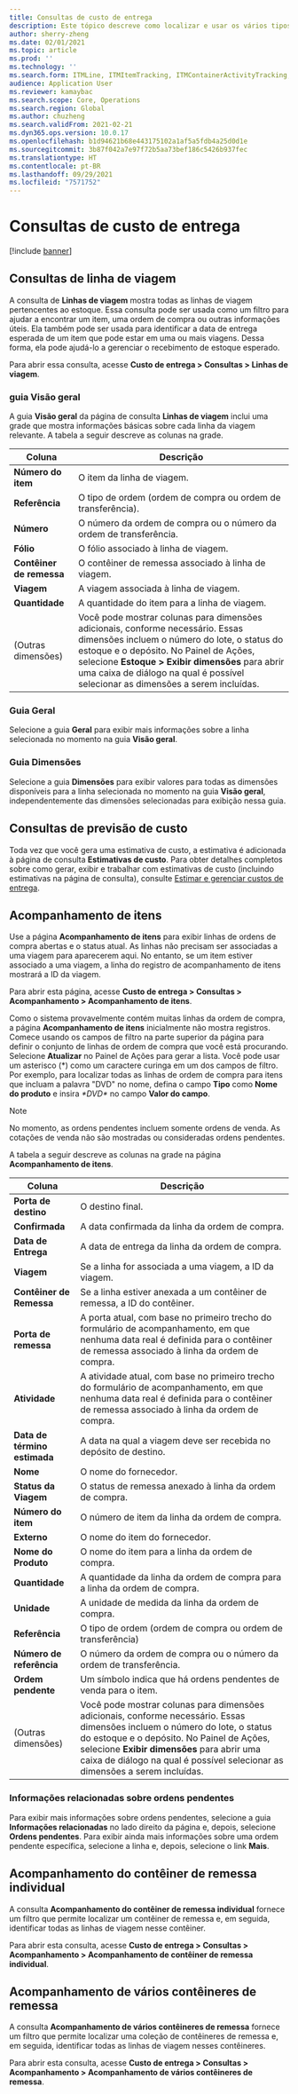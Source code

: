 ```yaml
---
title: Consultas de custo de entrega
description: Este tópico descreve como localizar e usar os vários tipos de consultas que estão disponíveis para o módulo de custo de entrega.
author: sherry-zheng
ms.date: 02/01/2021
ms.topic: article
ms.prod: ''
ms.technology: ''
ms.search.form: ITMLine, ITMItemTracking, ITMContainerActivityTracking, ITMContainerTracking
audience: Application User
ms.reviewer: kamaybac
ms.search.scope: Core, Operations
ms.search.region: Global
ms.author: chuzheng
ms.search.validFrom: 2021-02-21
ms.dyn365.ops.version: 10.0.17
ms.openlocfilehash: b1d94621b68e443175102a1af5a5fdb4a25d0d1e
ms.sourcegitcommit: 3b87f042a7e97f72b5aa73bef186c5426b937fec
ms.translationtype: HT
ms.contentlocale: pt-BR
ms.lasthandoff: 09/29/2021
ms.locfileid: "7571752"
---
```

# <a name="landed-cost-inquiries"></a>Consultas de custo de entrega

[!include [banner](../../includes/banner.md)]

## <a name="voyage-line-inquiries"></a>Consultas de linha de viagem

A consulta de **Linhas de viagem** mostra todas as linhas de viagem pertencentes ao estoque. Essa consulta pode ser usada como um filtro para ajudar a encontrar um item, uma ordem de compra ou outras informações úteis. Ela também pode ser usada para identificar a data de entrega esperada de um item que pode estar em uma ou mais viagens. Dessa forma, ela pode ajudá-lo a gerenciar o recebimento de estoque esperado.

Para abrir essa consulta, acesse **Custo de entrega \> Consultas \> Linhas de viagem**.

### <a name="overview-tab"></a>guia Visão geral

A guia **Visão geral** da página de consulta **Linhas de viagem** inclui uma grade que mostra informações básicas sobre cada linha da viagem relevante. A tabela a seguir descreve as colunas na grade.

| Coluna | Descrição |
|---|---|
| **Número do item** | O item da linha de viagem. |
| **Referência** | O tipo de ordem (ordem de compra ou ordem de transferência). |
| **Número** | O número da ordem de compra ou o número da ordem de transferência. |
| **Fólio** | O fólio associado à linha de viagem. |
| **Contêiner de remessa** | O contêiner de remessa associado à linha de viagem. |
| **Viagem** | A viagem associada à linha de viagem. |
| **Quantidade** | A quantidade do item para a linha de viagem. |
| (Outras dimensões) | Você pode mostrar colunas para dimensões adicionais, conforme necessário. Essas dimensões incluem o número do lote, o status do estoque e o depósito. No Painel de Ações, selecione **Estoque \> Exibir dimensões** para abrir uma caixa de diálogo na qual é possível selecionar as dimensões a serem incluídas. |

### <a name="general-tab"></a>Guia Geral

Selecione a guia **Geral** para exibir mais informações sobre a linha selecionada no momento na guia **Visão geral**.

### <a name="dimensions-tab"></a>Guia Dimensões

Selecione a guia **Dimensões** para exibir valores para todas as dimensões disponíveis para a linha selecionada no momento na guia **Visão geral**, independentemente das dimensões selecionadas para exibição nessa guia.

## <a name="cost-estimate-inquiries"></a>Consultas de previsão de custo

Toda vez que você gera uma estimativa de custo, a estimativa é adicionada à página de consulta **Estimativas de custo**. Para obter detalhes completos sobre como gerar, exibir e trabalhar com estimativas de custo (incluindo estimativas na página de consulta), consulte [Estimar e gerenciar custos de entrega](estimate-manage-landed-costs.md).

## <a name="item-tracking"></a>Acompanhamento de itens

Use a página **Acompanhamento de itens** para exibir linhas de ordens de compra abertas e o status atual. As linhas não precisam ser associadas a uma viagem para aparecerem aqui. No entanto, se um item estiver associado a uma viagem, a linha do registro de acompanhamento de itens mostrará a ID da viagem.

Para abrir esta página, acesse **Custo de entrega \> Consultas \> Acompanhamento \> Acompanhamento de itens**.

Como o sistema provavelmente contém muitas linhas da ordem de compra, a página **Acompanhamento de itens** inicialmente não mostra registros. Comece usando os campos de filtro na parte superior da página para definir o conjunto de linhas de ordem de compra que você está procurando. Selecione **Atualizar** no Painel de Ações para gerar a lista. Você pode usar um asterisco (\*) como um caractere curinga em um dos campos de filtro. Por exemplo, para localizar todas as linhas de ordem de compra para itens que incluam a palavra "DVD" no nome, defina o campo **Tipo** como **Nome do produto** e insira *\*DVD\** no campo **Valor do campo**.

> [!NOTE]
> No momento, as ordens pendentes incluem somente ordens de venda. As cotações de venda não são mostradas ou consideradas ordens pendentes.

A tabela a seguir descreve as colunas na grade na página **Acompanhamento de itens**.

| Coluna | Descrição |
|---|---|
| **Porta de destino** | O destino final. |
| **Confirmada** | A data confirmada da linha da ordem de compra. |
| **Data de Entrega** | A data de entrega da linha da ordem de compra. |
| **Viagem** | Se a linha for associada a uma viagem, a ID da viagem. |
| **Contêiner de Remessa** | Se a linha estiver anexada a um contêiner de remessa, a ID do contêiner. |
| **Porta de remessa** | A porta atual, com base no primeiro trecho do formulário de acompanhamento, em que nenhuma data real é definida para o contêiner de remessa associado à linha da ordem de compra. |
| **Atividade** | A atividade atual, com base no primeiro trecho do formulário de acompanhamento, em que nenhuma data real é definida para o contêiner de remessa associado à linha da ordem de compra. |
| **Data de término estimada** | A data na qual a viagem deve ser recebida no depósito de destino. |
| **Nome** | O nome do fornecedor. |
| **Status da Viagem** | O status de remessa anexado à linha da ordem de compra. |
| **Número do item** | O número de item da linha da ordem de compra. |
| **Externo** | O nome do item do fornecedor. |
| **Nome do Produto** | O nome do item para a linha da ordem de compra. |
| **Quantidade** | A quantidade da linha da ordem de compra para a linha da ordem de compra. |
| **Unidade** | A unidade de medida da linha da ordem de compra. |
| **Referência** | O tipo de ordem (ordem de compra ou ordem de transferência) |
| **Número de referência** | O número da ordem de compra ou o número da ordem de transferência. |
| **Ordem pendente** | Um símbolo indica que há ordens pendentes de venda para o item. |
| (Outras dimensões) | Você pode mostrar colunas para dimensões adicionais, conforme necessário. Essas dimensões incluem o número do lote, o status do estoque e o depósito. No Painel de Ações, selecione **Exibir dimensões** para abrir uma caixa de diálogo na qual é possível selecionar as dimensões a serem incluídas. |

### <a name="related-information-about-backorders"></a>Informações relacionadas sobre ordens pendentes

Para exibir mais informações sobre ordens pendentes, selecione a guia **Informações relacionadas** no lado direito da página e, depois, selecione **Ordens pendentes**. Para exibir ainda mais informações sobre uma ordem pendente específica, selecione a linha e, depois, selecione o link **Mais**.

## <a name="individual-shipping-container-tracking"></a>Acompanhamento do contêiner de remessa individual

A consulta **Acompanhamento do contêiner de remessa individual** fornece um filtro que permite localizar um contêiner de remessa e, em seguida, identificar todas as linhas de viagem nesse contêiner.

Para abrir esta consulta, acesse **Custo de entrega \> Consultas \> Acompanhamento \> Acompanhamento de contêiner de remessa individual**.

## <a name="multiple-shipping-container-tracking"></a>Acompanhamento de vários contêineres de remessa

A consulta **Acompanhamento de vários contêineres de remessa** fornece um filtro que permite localizar uma coleção de contêineres de remessa e, em seguida, identificar todas as linhas de viagem nesses contêineres.

Para abrir esta consulta, acesse **Custo de entrega \> Consultas \> Acompanhamento \> Acompanhamento de vários contêineres de remessa**.
